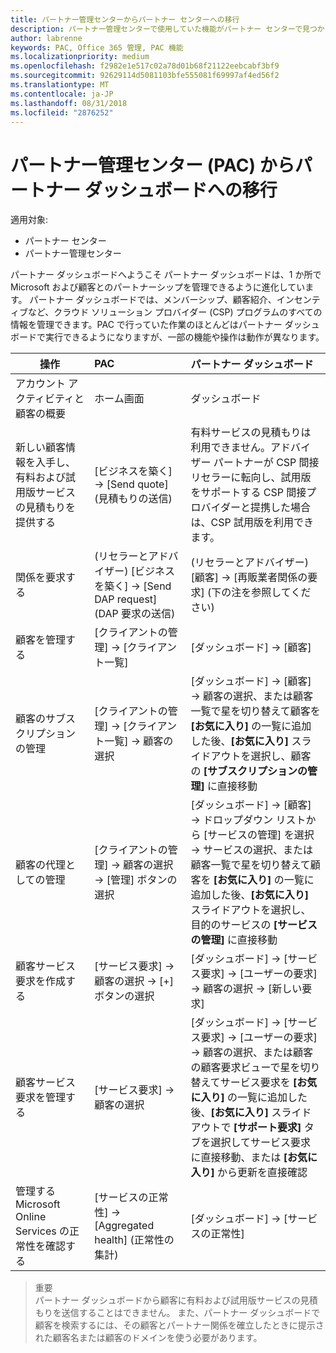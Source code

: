 ```yaml
---
title: パートナー管理センターからパートナー センターへの移行
description: パートナー管理センターで使用していた機能がパートナー センターで見つかります
author: labrenne
keywords: PAC, Office 365 管理, PAC 機能
ms.localizationpriority: medium
ms.openlocfilehash: f2982e1e517c02a78d01b68f21122eebcabf3bf9
ms.sourcegitcommit: 92629114d5081103bfe555081f69997af4ed56f2
ms.translationtype: MT
ms.contentlocale: ja-JP
ms.lasthandoff: 08/31/2018
ms.locfileid: "2876252"
---
```

# <a name="moving-from-partner-admin-center-pac-to-the-partner-dashboard"></a>パートナー管理センター (PAC) からパートナー ダッシュボードへの移行

適用対象:
- パートナー センター
- パートナー管理センター

パートナー ダッシュボードへようこそ パートナー ダッシュボードは、1 か所で Microsoft および顧客とのパートナーシップを管理できるように進化しています。 パートナー ダッシュボードでは、メンバーシップ、顧客紹介、インセンティブなど、クラウド ソリューション プロバイダー (CSP) プログラムのすべての情報を管理できます。PAC で行っていた作業のほとんどはパートナー ダッシュボードで実行できるようになりますが、一部の機能や操作は動作が異なります。 


|**操作**   |**PAC**   |**パートナー ダッシュボード**   |
|--------------|:--------------|:---------------|
|アカウント アクティビティと顧客の概要|ホーム画面|ダッシュボード|
|新しい顧客情報を入手し、有料および試用版サービスの見積もりを提供する|[ビジネスを築く] -> [Send quote] (見積もりの送信)|有料サービスの見積もりは利用できません。アドバイザー パートナーが CSP 間接リセラーに転向し、試用版をサポートする CSP 間接プロバイダーと提携した場合は、CSP 試用版を利用できます。 |
|関係を要求する|(リセラーとアドバイザー) [ビジネスを築く] -> [Send DAP request] (DAP 要求の送信)|(リセラーとアドバイザー) [顧客] -> [再販業者関係の要求] (下の注を参照してください)|
|顧客を管理する|[クライアントの管理] -> [クライアント一覧]|[ダッシュボード] -> [顧客]|
|顧客のサブスクリプションの管理|[クライアントの管理] -> [クライアント一覧] -> 顧客の選択|[ダッシュボード] -> [顧客] -> 顧客の選択、または顧客一覧で星を切り替えて顧客を **[お気に入り]** の一覧に追加した後、**[お気に入り]** スライドアウトを選択し、顧客の **[サブスクリプションの管理]** に直接移動|
|顧客の代理としての管理|[クライアントの管理] -> 顧客の選択 -> [管理] ボタンの選択|[ダッシュボード] -> [顧客] -> ドロップダウン リストから [サービスの管理] を選択 -> サービスの選択、または顧客一覧で星を切り替えて顧客を **[お気に入り]** の一覧に追加した後、**[お気に入り]** スライドアウトを選択し、目的のサービスの **[サービスの管理]** に直接移動|
|顧客サービス要求を作成する|[サービス要求] -> 顧客の選択 -> [+] ボタンの選択 | [ダッシュボード] -> [サービス要求] -> [ユーザーの要求] -> 顧客の選択 -> [新しい要求]|
|顧客サービス要求を管理する| [サービス要求] -> 顧客の選択|[ダッシュボード] -> [サービス要求] -> [ユーザーの要求] -> 顧客の選択、または顧客の顧客要求ビューで星を切り替えてサービス要求を **[お気に入り]** の一覧に追加した後、**[お気に入り]** スライドアウトで **[サポート要求]** タブを選択してサービス要求に直接移動、または **[お気に入り]** から更新を直接確認|
|管理する Microsoft Online Services の正常性を確認する|[サービスの正常性] -> [Aggregated health] (正常性の集計)|[ダッシュボード] -> [サービスの正常性]|

>重要<br>
パートナー ダッシュボードから顧客に有料および試用版サービスの見積もりを送信することはできません。 また、パートナー ダッシュボードで顧客を検索するには、その顧客とパートナー関係を確立したときに提示された顧客名または顧客のドメインを使う必要があります。